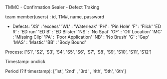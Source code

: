 TMMC - Confirmation Sealer - Defect Traking

team member(users) : id, TM#, name, password

 - Defects: 
'XS' : 'excess'
'WL' : 'Waterleak'
'PH' : 'Pin Hole'
'F' : 'Flick'
'ED R' : 'ED run'
'ED B' : 'ED Blister'
'NS' : 'No Spat'
'OF' : 'Off Location'
'MC' : 'Missing Clip'
'PA' : 'Poor Application'
'NB' : 'No Brush'
'G' : 'Gap'
'MAS' : 'Mastic'
'BB' : 'Body Bound'

Process: ['S1', 'S2', 'S3', 'S4', 'S5', 'S6', 'S7', 'S8', 'S9', 'S10', 'S11', 'S12']

Timestamp: onclick

Period (?if timestamp): ['1st', '2nd' , '3rd' , '4th', '5th', '6th']




